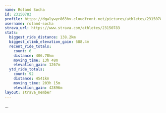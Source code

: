 ```yaml
---
name: Roland Socha
id: 23150783
profile: https://dgalywyr863hv.cloudfront.net/pictures/athletes/23150783/14745672/4/large.jpg
username: roland-socha
strava_url: https://www.strava.com/athletes/23150783
stats:
  biggest_ride_distance: 138.2km
  biggest_climb_elevation_gain: 688.4m
  recent_ride_totals:
    count: 6
    distance: 406.78km
    moving_time: 13h 48m
    elevation_gain: 1267m
  ytd_ride_totals:
    count: 92
    distance: 4541km
    moving_time: 203h 15m
    elevation_gain: 42896m
layout: strava_member
--- 
```

...

